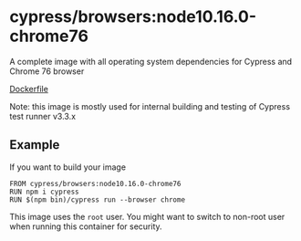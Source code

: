 # cypress/browsers:node10.16.0-chrome76

A complete image with all operating system dependencies for Cypress and Chrome 76 browser

[Dockerfile](Dockerfile)

Note: this image is mostly used for internal building and testing of Cypress test runner v3.3.x

## Example

If you want to build your image

```
FROM cypress/browsers:node10.16.0-chrome76
RUN npm i cypress
RUN $(npm bin)/cypress run --browser chrome
```

This image uses the `root` user. You might want to switch to non-root
user when running this container for security.
